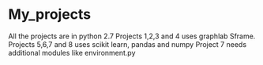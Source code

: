 # My_projects
All the projects are in python 2.7
Projects 1,2,3 and 4 uses graphlab Sframe. 
Projects 5,6,7 and 8 uses scikit learn, pandas and numpy
Project 7 needs additional modules like environment.py 

